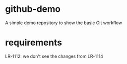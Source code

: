# github-demo
A simple demo repository to show the basic Git workflow
# requirements 
LR-1112: we don't see the changes from LR-1114
